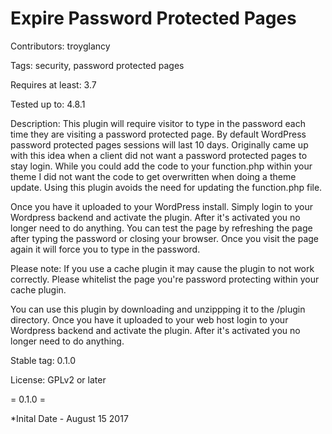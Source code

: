 # Expire Password Protected Pages

Contributors: troyglancy

Tags: security, password protected pages

Requires at least: 3.7

Tested up to: 4.8.1

Description: This plugin will require visitor to type in the password each time they are visiting a password protected page. By default WordPress password protected pages sessions will last 10 days. Originally came up with this idea when a client did not want a password protected pages to stay login. While you could add the code to your function.php within your theme I did not want the code to get overwritten when doing a theme update. Using this plugin avoids the need for updating the function.php file. 

Once you have it uploaded to your WordPress install. Simply login to your Wordpress backend and activate the plugin. After it's activated you no longer need to do anything. You can test the page by refreshing the page after typing the password or closing your browser. Once you visit the page again it will force you to type in the password.

Please note: If you use a cache plugin it may cause the plugin to not work correctly. Please whitelist the page you're password protecting within your cache plugin.

You can use this plugin by downloading and unzippping it to the /plugin directory. Once you have it uploaded to your web host login to your Wordpress backend and activate the plugin. After it's activated you no longer need to do anything.

Stable tag: 0.1.0

License: GPLv2 or later

= 0.1.0 =

*Inital Date - August 15 2017

